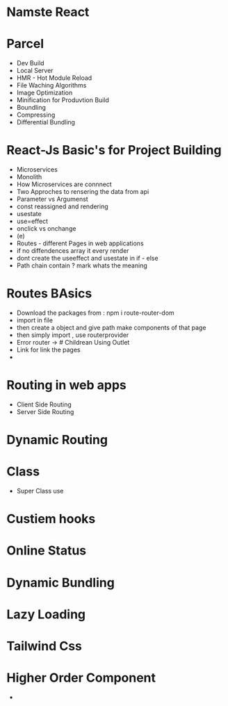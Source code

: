 # Namste React 

# Parcel 
- Dev Build
- Local Server
- HMR - Hot Module Reload
- File Waching Algorithms 
- Image Optimization 
- Minification for Produvtion Build
- Boundling
- Compressing 
- Differential Bundling

# React-Js Basic's for Project Building
- Microservices
- Monolith 
- How Microservices are connnect
- Two Approches to rensering the data from api
- Parameter vs Argumenst 
- const reassigned and rendering
- usestate
- use=effect
- onclick vs onchange
- (e)
- Routes - different Pages in web applications
- if no diffendences array it every render
- dont create the useeffect and usestate in if - else 
- Path chain contain ? mark whats the meaning 

# Routes BAsics
- Download the packages from : npm i route-router-dom
- import in file
- then create a object and give path make components of that page 
- then simply import , use routerprovider 
- Error router 
-> # Childrean
  Using Outlet
- Link for link the pages
- 
  
# Routing in web apps
- Client Side Routing
- Server Side Routing

# Dynamic Routing
# Class
- Super Class use 

# Custiem hooks
# Online Status
# Dynamic Bundling
# Lazy Loading
# Tailwind Css

# Higher Order Component
- 



